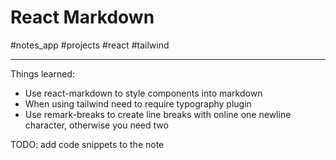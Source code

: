 # React Markdown

#notes_app #projects #react #tailwind 

---

Things learned:
- Use react-markdown to style components into markdown
- When using tailwind need to require typography plugin
- Use remark-breaks to create line breaks with online one newline character, otherwise you need two

TODO: add code snippets to the note
